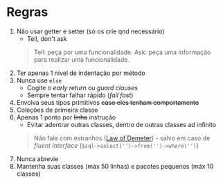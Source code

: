 # Regras

1. Não  usar getter e setter (só os crie qnd necessário)
    - Tell, don't ask
    > Tell: peça por uma funcionalidade. Ask: peça uma informação para realizar uma funcionalidade.
2. Ter apenas 1 nível de indentação por método
3. Nunca use `else`
    - Cogite o *early return* ou *guard clauses*
    - Sempre tentar falhar rápido (*fail fast*)
4. Envolva seus tipos primitivos ~~caso eles tenham comportamento~~
5. Coleções de primeira classe
6. Apenas 1 ponto por ~~linha~~ instrução
    - Evitar adentrar outras classes, dentro de outras classes ad infinito 
    > Não fale com estranhos ([Law of Demeter](http://wiki.c2.com/?LawOfDemeter)) - salvo em caso de *fluent interface* (`$sql->select('')->from('')->where('')`)
7. Nunca abrevie
8. Mantenha suas classes (máx 50 linhas) e pacotes pequenos (máx 10 classes)
